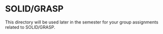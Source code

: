 # SOLID/GRASP
This directory will be used later in the semester for your group assignments related to SOLID/GRASP.
 
